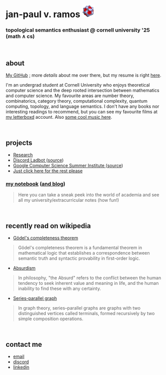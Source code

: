 # jan-paul v. ramos ![alt text](./Data/icosi.png)
### topological semantics enthusiast @ cornell university '25 (math ∧ cs)

<br>

## about
[My GitHub](https://github.com/jpVinnie) ; more *details* about me over there, but my resume is right [here](https://github.com/jpVinnie/jpVinnie/blob/master/Data/LinkedIn%20Resume.pdf).

I'm an undergrad student at Cornell University who enjoys theoretical computer science and the deep rooted intersection between mathematics and computer science. My favourite areas are number theory, combinatorics, category theory, computational complexity, quantum computing, topology, and language semantics. I don't have any books nor interesting readings to recommend, but you can see my favourite films at [my letterboxd](https://letterboxd.com/Vinnely/) account. Also [some cool music here](https://bandcamp.com/jpvinnely).

<br>

## projects
- [Research](https://research.jpramos.me)
- [Discord Ladbot ](https://camto.github.io/Lad/Website/)([source](https://github.com/Camto/Lad))
- [Google Computer Science Summer Institute ](https://notes.jpramos.me/GoogleCSSI/)([source](https://github.com/jpVinnie/notebook/tree/main/GoogleCSSI))
- [Just click here for the rest please](https://github.com/jpVinnie?tab=repositories)


### [my notebook](https://notes.jpramos.me) ([and blog](https://notes.jpramos.me/blog))
> Here you can take a sneak peek into the world of academia and see all my university/extracurricular notes (how fun!)

<br>

## recently read on wikipedia 
- [Gödel's completeness theorem](https://en.wikipedia.org/wiki/Gödel%27s_completeness_theorem)
>  Gödel's completeness theorem is a fundamental theorem in mathematical logic that establishes a correspondence between semantic truth and syntactic provability in first-order logic.
- [Absurdism](https://en.wikipedia.org/wiki/Absurdism)
> In philosophy, "the Absurd" refers to the conflict between the human tendency to seek inherent value and meaning in life, and the human inability to find these with any certainty.
- [Series-parallel graph](https://en.wikipedia.org/wiki/Series–parallel_graph)
> In graph theory, series–parallel graphs are graphs with two distinguished vertices called terminals, formed recursively by two simple composition operations.

<br>

## contact me
- [email](mailto:jvr34@cornell.edu)
- [discord](https://discord.com/users/294518633541926912)
- [linkedin](https://www.linkedin.com/in/jan-paul-v-ramos-6268bb208/)
